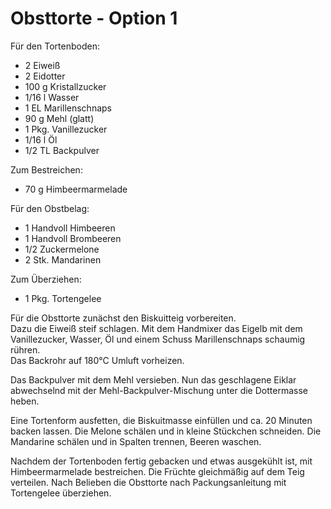 # Obsttorte - Option 1

Für den Tortenboden:

* 2 Eiweiß
* 2 Eidotter
* 100 g Kristallzucker
* 1/16 l Wasser
* 1 EL Marillenschnaps
* 90 g Mehl (glatt)
* 1 Pkg. Vanillezucker
* 1/16 l Öl
* 1/2 TL Backpulver

Zum Bestreichen:

* 70 g Himbeermarmelade

Für den Obstbelag:

* 1 Handvoll Himbeeren
* 1 Handvoll Brombeeren
* 1/2 Zuckermelone
* 2 Stk. Mandarinen

Zum Überziehen:

* 1 Pkg. Tortengelee


Für die Obsttorte zunächst den Biskuitteig vorbereiten.  
Dazu die Eiweiß steif schlagen. Mit dem Handmixer das Eigelb mit
dem Vanillezucker, Wasser, Öl und einem Schuss Marillenschnaps schaumig
rühren.  
Das Backrohr auf 180°C Umluft vorheizen.

Das Backpulver mit dem Mehl versieben.
Nun das geschlagene Eiklar abwechselnd mit der Mehl-Backpulver-Mischung
unter die Dottermasse heben.

Eine Tortenform ausfetten, die Biskuitmasse einfüllen und ca. 20 Minuten
backen lassen.
Die Melone schälen und in kleine Stückchen schneiden.
Die Mandarine schälen und in Spalten trennen, Beeren waschen.

Nachdem der Tortenboden fertig gebacken und etwas ausgekühlt ist,
mit Himbeermarmelade bestreichen. Die Früchte gleichmäßig auf dem
Teig verteilen. Nach Belieben die Obsttorte nach Packungsanleitung
mit Tortengelee überziehen.
